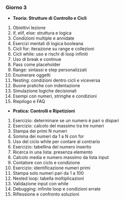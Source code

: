 ### Giorno 3
- **Teoria: Strutture di Controllo e Cicli**

1. Obiettivi lezione
2. if, elif, else: struttura e logica
3. Condizioni multiple e annidate
4. Esercizi mentali di logica booleana
5. Cicli for: iterazione su range e collezioni
6. Cicli while: uso e rischi di loop infiniti
7. Uso di break e continue
8. Pass come placeholder
9. Range: sintassi e step personalizzati
10. Enumerare oggetti
11. Nesting: condizioni dentro cicli e viceversa
12. Buone pratiche con indentazione
13. Simulazione logiche decisionali
14. Esempi con numeri, stringhe e condizioni
15. Riepilogo e FAQ

- **Pratica: Controlli e Ripetizioni**

1. Esercizio: determinare se un numero è pari o dispari
2. Esercizio: calcolo del massimo tra tre numeri
3. Stampa dei primi N numeri
4. Somma dei numeri da 1 a N con for
5. Uso del ciclo while per contare al contrario
6. Esercizio: tabellina del numero inserito
7. Ricerca in una lista: presenza elemento
8. Calcolo media e numero massimo da lista input
9. Contatore con ciclo e condizione
10. Esercizio: identificazione numeri primi
11. Stampa solo numeri pari da 1 a 100
12. Nested loop: tabella moltiplicazioni
13. Validazione input con while
14. Debugging: infinite loop e condizioni errate
15. Riflessione e confronto soluzioni